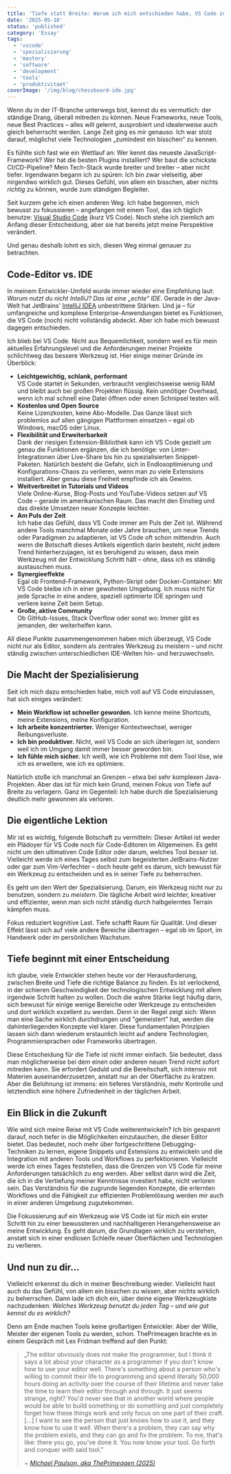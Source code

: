 ```yaml
---
title: 'Tiefe statt Breite: Warum ich mich entschieden habe, VS Code zu meistern'
date: '2025-05-18'
status: 'published'
category: 'Essay'
tags:
  - 'vscode'
  - 'spezialisierung'
  - 'mastery'
  - 'software'
  - 'development'
  - 'tools'
  - 'produktivitaet'
coverImage: '/img/blog/chessboard-ide.jpg'
---
```


Wenn du in der IT-Branche unterwegs bist, kennst du es vermutlich: der ständige Drang, überall mitreden zu können. Neue Frameworks, neue Tools, neue Best Practices – alles will gelernt, ausprobiert und idealerweise auch gleich beherrscht werden. Lange Zeit ging es mir genauso. Ich war stolz darauf, möglichst viele Technologien „zumindest ein bisschen“ zu kennen.

Es fühlte sich fast wie ein Wettlauf an: Wer kennt das neueste JavaScript-Framework? Wer hat die besten Plugins installiert? Wer baut die schickste CI/CD-Pipeline? Mein Tech-Stack wurde breiter und breiter – aber nicht tiefer. Irgendwann begann ich zu spüren: Ich bin zwar vielseitig, aber nirgendwo wirklich gut. Dieses Gefühl, von allem ein bisschen, aber nichts _richtig_ zu können, wurde zum ständigen Begleiter.

Seit kurzem gehe ich einen anderen Weg. Ich habe begonnen, mich bewusst zu fokussieren – angefangen mit einem Tool, das ich täglich benutze: [Visual Studio Code](https://code.visualstudio.com/) (kurz VS Code). Noch stehe ich ziemlich am Anfang dieser Entscheidung, aber sie hat bereits jetzt meine Perspektive verändert.

Und genau deshalb lohnt es sich, diesen Weg einmal genauer zu betrachten.

## Code-Editor vs. IDE

In meinem Entwickler-Umfeld wurde immer wieder eine Empfehlung laut: _Warum nutzt du nicht IntelliJ? Das ist eine „echte“ IDE_. Gerade in der Java-Welt hat JetBrains' [IntelliJ IDEA](https://www.jetbrains.com/de-de/idea/) unbestrittene Stärken. Und ja – für umfangreiche und komplexe Enterprise-Anwendungen bietet es Funktionen, die VS Code (noch) nicht vollständig abdeckt. Aber ich habe mich bewusst dagegen entschieden.

Ich blieb bei VS Code. Nicht aus Bequemlichkeit, sondern weil es für mein aktuelles Erfahrungslevel und die Anforderungen meiner Projekte schlichtweg das bessere Werkzeug ist. Hier einige meiner Gründe im Überblick:

- **Leichtgewichtig, schlank, performant**  
  VS Code startet in Sekunden, verbraucht vergleichsweise wenig RAM und bleibt auch bei großen Projekten flüssig. Kein unnötiger Overhead, wenn ich mal schnell eine Datei öffnen oder einen Schnipsel testen will.
- **Kostenlos und Open Source**  
  Keine Lizenzkosten, keine Abo-Modelle. Das Ganze lässt sich problemlos auf allen gängigen Plattformen einsetzen – egal ob Windows, macOS oder Linux.
- **Flexibilität und Erweiterbarkeit**  
  Dank der riesigen Extension-Bibliothek kann ich VS Code gezielt um genau die Funktionen ergänzen, die ich benötige: von Linter-Integrationen über Live-Share bis hin zu spezialisierten Snippet-Paketen. Natürlich besteht die Gefahr, sich in Endlosoptimierung und Konfigurations-Chaos zu verlieren, wenn man zu viele Extensions installiert. Aber genau diese Freiheit empfinde ich als Gewinn.
- **Weitverbreitet in Tutorials und Videos**  
  Viele Online-Kurse, Blog-Posts und YouTube-Videos setzen auf VS Code – gerade im amerikanischen Raum. Das macht den Einstieg und das direkte Umsetzen neuer Konzepte leichter.
- **Am Puls der Zeit**  
  Ich habe das Gefühl, dass VS Code immer am Puls der Zeit ist. Während andere Tools manchmal Monate oder Jahre brauchen, um neue Trends oder Paradigmen zu adaptieren, ist VS Code oft schon mittendrin. Auch wenn die Botschaft dieses Artikels eigentlich darin besteht, nicht jedem Trend hinterherzujagen, ist es beruhigend zu wissen, dass mein Werkzeug mit der Entwicklung Schritt hält – ohne, dass ich es ständig austauschen muss.
- **Synergieeffekte**  
  Egal ob Frontend-Framework, Python-Skript oder Docker-Container: Mit VS Code bleibe ich in einer gewohnten Umgebung. Ich muss nicht für jede Sprache in eine andere, speziell optimierte IDE springen und verliere keine Zeit beim Setup.
- **Große, aktive Community**  
  Ob GitHub-Issues, Stack Overflow oder sonst wo: Immer gibt es jemanden, der weiterhelfen kann.

All diese Punkte zusammengenommen haben mich überzeugt, VS Code nicht nur als Editor, sondern als zentrales Werkzeug zu meistern – und nicht ständig zwischen unterschiedlichen IDE-Welten hin- und herzuwechseln.

## Die Macht der Spezialisierung

Seit ich mich dazu entschieden habe, mich voll auf VS Code einzulassen, hat sich einiges verändert:

- **Mein Workflow ist schneller geworden.** Ich kenne meine Shortcuts, meine Extensions, meine Konfiguration.
- **Ich arbeite konzentrierter.** Weniger Kontextwechsel, weniger Reibungsverluste.
- **Ich bin produktiver.** Nicht, weil VS Code an sich überlegen ist, sondern weil ich im Umgang damit immer besser geworden bin.
- **Ich fühle mich sicher.** Ich weiß, wie ich Probleme mit dem Tool löse, wie ich es erweitere, wie ich es optimiere.

Natürlich stoße ich manchmal an Grenzen – etwa bei sehr komplexen Java-Projekten. Aber das ist für mich kein Grund, meinen Fokus von Tiefe auf Breite zu verlagern. Ganz im Gegenteil: Ich habe durch die Spezialisierung deutlich mehr gewonnen als verloren.

## Die eigentliche Lektion

Mir ist es wichtig, folgende Botschaft zu vermitteln: Dieser Artikel ist weder ein Plädoyer für VS Code noch für Code-Editoren im Allgemeinen. Es geht nicht um den ultimativen Code Editor oder darum, welches Tool _besser_ ist. Vielleicht werde ich eines Tages selbst zum begeisterten JetBrains-Nutzer oder gar zum Vim-Verfechter – doch heute geht es darum, sich bewusst für ein Werkzeug zu entscheiden und es in seiner Tiefe zu beherrschen.

Es geht um den Wert der Spezialisierung. Darum, ein Werkzeug nicht nur zu benutzen, sondern zu _meistern_. Die tägliche Arbeit wird leichter, kreativer und effizienter, wenn man sich nicht ständig durch halbgelerntes Terrain kämpfen muss.

Fokus reduziert kognitive Last. Tiefe schafft Raum für Qualität. Und dieser Effekt lässt sich auf viele andere Bereiche übertragen – egal ob im Sport, im Handwerk oder im persönlichen Wachstum.

## Tiefe beginnt mit einer Entscheidung

Ich glaube, viele Entwickler stehen heute vor der Herausforderung, zwischen Breite und Tiefe die richtige Balance zu finden. Es ist verlockend, in der schieren Geschwindigkeit der technologischen Entwicklung mit allem irgendwie Schritt halten zu wollen. Doch die wahre Stärke liegt häufig darin, sich bewusst für einige wenige Bereiche oder Werkzeuge zu entscheiden und dort wirklich exzellent zu werden. Denn in der Regel zeigt sich: Wenn man eine Sache wirklich durchdrungen und "gemeistert" hat, werden die dahinterliegenden Konzepte viel klarer. Diese fundamentalen Prinzipien lassen sich dann wiederum erstaunlich leicht auf andere Technologien, Programmiersprachen oder Frameworks übertragen.

Diese Entscheidung für die Tiefe ist nicht immer einfach. Sie bedeutet, dass man möglicherweise bei dem einen oder anderen neuen Trend nicht sofort mitreden kann. Sie erfordert Geduld und die Bereitschaft, sich intensiv mit Materien auseinanderzusetzen, anstatt nur an der Oberfläche zu kratzen. Aber die Belohnung ist immens: ein tieferes Verständnis, mehr Kontrolle und letztendlich eine höhere Zufriedenheit in der täglichen Arbeit.

## Ein Blick in die Zukunft

Wie wird sich meine Reise mit VS Code weiterentwickeln? Ich bin gespannt darauf, noch tiefer in die Möglichkeiten einzutauchen, die dieser Editor bietet. Das bedeutet, noch mehr über fortgeschrittene Debugging-Techniken zu lernen, eigene Snippets und Extensions zu entwickeln und die Integration mit anderen Tools und Workflows zu perfektionieren. Vielleicht werde ich eines Tages feststellen, dass die Grenzen von VS Code für meine Anforderungen tatsächlich zu eng werden. Aber selbst dann wird die Zeit, die ich in die Vertiefung meiner Kenntnisse investiert habe, nicht verloren sein. Das Verständnis für die zugrunde liegenden Konzepte, die erlernten Workflows und die Fähigkeit zur effizienten Problemlösung werden mir auch in einer anderen Umgebung zugutekommen.

Die Fokussierung auf ein Werkzeug wie VS Code ist für mich ein erster Schritt hin zu einer bewussteren und nachhaltigeren Herangehensweise an meine Entwicklung. Es geht darum, die Grundlagen wirklich zu verstehen, anstatt sich in einer endlosen Schleife neuer Oberflächen und Technologien zu verlieren.

## Und nun zu dir...

Vielleicht erkennst du dich in meiner Beschreibung wieder. Vielleicht hast auch du das Gefühl, von allem ein bisschen zu wissen, aber nichts wirklich zu beherrschen. Dann lade ich dich ein, über deine eigene Werkzeugkiste nachzudenken: _Welches Werkzeug benutzt du jeden Tag – und wie gut kennst du es wirklich?_

Denn am Ende machen Tools keine großartigen Entwickler. Aber der Wille, Meister der eigenen Tools zu werden, schon. ThePrimeagen brachte es in einem Gespräch mit Lex Fridman treffend auf den Punkt:

>„The editor obviously does not make the programmer, but I think it says a lot about your character as a programmer if you don't know how to use your editor well. There's something about a person who's willing to commit their life to programming and spend literally 50,000 hours doing an activity over the course of their lifetime and never take the time to learn their editor through and through. It just seems strange, right? You'd never see that in another world where people would be able to build something or do something and just completely forget how these things work and only focus on one part of their craft. [...] I want to see the person that just knows how to use it, and they know how to use it well. When there's a problem, they can say why the problem exists, and they can go and fix the problem. To me, that's like: there you go, you've done it. You now know your tool. Go forth and conquer with said tool."
>
>~ _[Michael Paulson, aka ThePrimeagen (2025)](https://youtu.be/PkbjvbjLAug?si=m3fYFlFwri-y19L5&t=589)_
